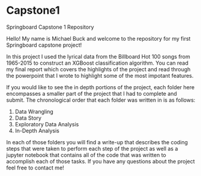 # Capstone1
Springboard Capstone 1 Repository

Hello! My name is Michael Buck and welcome to the repository for my first Springboard capstone project!

In this project I used the lyrical data from the Billboard Hot 100 songs from 1965-2015 to construct an XGBoost classification algorithm. You can read my final report which covers the highlights of the project and read through the powerpoint that I wrote to highlight some of the most impotant features. 

If you would like to see the in depth portions of the project, each folder here encompasses a smaller part of the project that I had to complete and submit. The chronological order that each folder was written in is as follows:
1. Data Wrangling
2. Data Story
3. Exploratory Data Analysis
4. In-Depth Analysis

In each of those folders you will find a write-up that describes the coding steps that were taken to perform each step of the project as well as a jupyter notebook that contains all of the code that was written to accomplish each of those tasks. If you have any questions about the project feel free to contact me!
